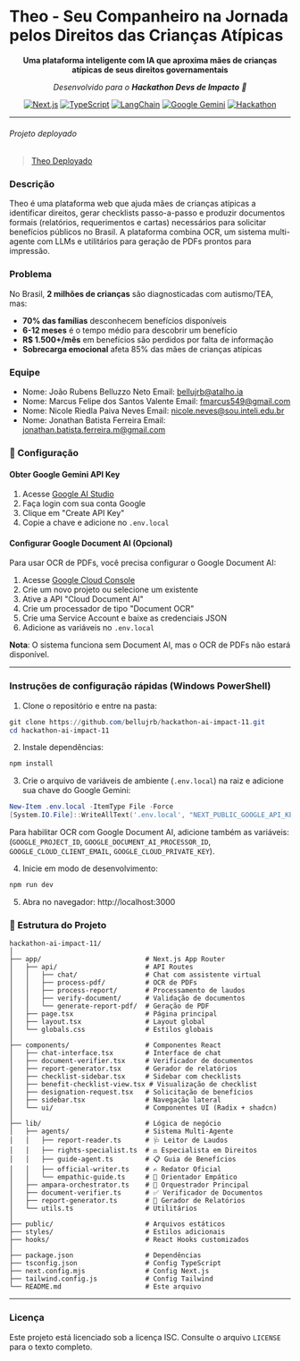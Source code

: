 # Theo - Seu Companheiro na Jornada pelos Direitos das Crianças Atípicas

<div align="center">

**Uma plataforma inteligente com IA que aproxima mães de crianças atípicas de seus direitos governamentais**

*Desenvolvido para o **Hackathon Devs de Impacto** 🚀*

[![Next.js](https://img.shields.io/badge/Next.js-16.0-black)](https://nextjs.org/)
[![TypeScript](https://img.shields.io/badge/TypeScript-5.0-blue)](https://www.typescriptlang.org/)
[![LangChain](https://img.shields.io/badge/LangChain-🦜-green)](https://www.langchain.com/)
[![Google Gemini](https://img.shields.io/badge/Gemini-2.0%20Flash-orange)](https://ai.google.dev/)
[![Hackathon](https://img.shields.io/badge/Hackathon-Devs%20de%20Impacto-purple)](https://github.com/bellujrb/hackathon-ai-impact-11)

</div>

---

###### Projeto deployado
> [Theo Deployado](https://hackathon-impact-ai.vercel.app/)

### Descrição 

Theo é uma plataforma web que ajuda mães de crianças atípicas a identificar direitos, gerar checklists passo-a-passo e produzir documentos formais (relatórios, requerimentos e cartas) necessários para solicitar benefícios públicos no Brasil. A plataforma combina OCR, um sistema multi-agente com LLMs e utilitários para geração de PDFs prontos para impressão.

### Problema

No Brasil, **2 milhões de crianças** são diagnosticadas com autismo/TEA, mas:
- **70% das famílias** desconhecem benefícios disponíveis
- **6-12 meses** é o tempo médio para descobrir um benefício
- **R$ 1.500+/mês** em benefícios são perdidos por falta de informação
- **Sobrecarga emocional** afeta 85% das mães de crianças atípicas

### Equipe 

- Nome: João Rubens Belluzzo Neto
  Email: <bellujrb@atalho.ia>
- Nome: Marcus Felipe dos Santos Valente
  Email: fmarcus549@gmail.com
- Nome: Nicole Riedla Paiva Neves
  Email: nicole.neves@sou.inteli.edu.br
- Nome: Jonathan Batista Ferreira
  Email: jonathan.batista.ferreira.m@gmail.com

### 🔧 Configuração

#### Obter Google Gemini API Key

1. Acesse [Google AI Studio](https://makersuite.google.com/app/apikey)
2. Faça login com sua conta Google
3. Clique em "Create API Key"
4. Copie a chave e adicione no `.env.local`

#### Configurar Google Document AI (Opcional)

Para usar OCR de PDFs, você precisa configurar o Google Document AI:

1. Acesse [Google Cloud Console](https://console.cloud.google.com)
2. Crie um novo projeto ou selecione um existente
3. Ative a API "Cloud Document AI"
4. Crie um processador de tipo "Document OCR"
5. Crie uma Service Account e baixe as credenciais JSON
6. Adicione as variáveis no `.env.local`

**Nota**: O sistema funciona sem Document AI, mas o OCR de PDFs não estará disponível.

---

### Instruções de configuração rápidas (Windows PowerShell)

1. Clone o repositório e entre na pasta:

```powershell
git clone https://github.com/bellujrb/hackathon-ai-impact-11.git
cd hackathon-ai-impact-11
```

2. Instale dependências:

```powershell
npm install
```

3. Crie o arquivo de variáveis de ambiente (`.env.local`) na raiz e adicione sua chave do Google Gemini:

```powershell
New-Item .env.local -ItemType File -Force
[System.IO.File]::WriteAllText('.env.local', "NEXT_PUBLIC_GOOGLE_API_KEY=your_google_api_key_here")
```

Para habilitar OCR com Google Document AI, adicione também as variáveis: (`GOOGLE_PROJECT_ID`, `GOOGLE_DOCUMENT_AI_PROCESSOR_ID`, `GOOGLE_CLOUD_CLIENT_EMAIL`, `GOOGLE_CLOUD_PRIVATE_KEY`).

4. Inicie em modo de desenvolvimento:

```powershell
npm run dev
```

5. Abra no navegador: http://localhost:3000

### 📁 Estrutura do Projeto

```
hackathon-ai-impact-11/
│
├── app/                          # Next.js App Router
│   ├── api/                      # API Routes
│   │   ├── chat/                 # Chat com assistente virtual
│   │   ├── process-pdf/          # OCR de PDFs
│   │   ├── process-report/       # Processamento de laudos
│   │   ├── verify-document/      # Validação de documentos
│   │   └── generate-report-pdf/  # Geração de PDF
│   ├── page.tsx                  # Página principal
│   ├── layout.tsx                # Layout global
│   └── globals.css               # Estilos globais
│
├── components/                   # Componentes React
│   ├── chat-interface.tsx        # Interface de chat
│   ├── document-verifier.tsx     # Verificador de documentos
│   ├── report-generator.tsx      # Gerador de relatórios
│   ├── checklist-sidebar.tsx     # Sidebar com checklists
│   ├── benefit-checklist-view.tsx # Visualização de checklist
│   ├── designation-request.tsx   # Solicitação de benefícios
│   ├── sidebar.tsx               # Navegação lateral
│   └── ui/                       # Componentes UI (Radix + shadcn)
│
├── lib/                          # Lógica de negócio
│   ├── agents/                   # Sistema Multi-Agente
│   │   ├── report-reader.ts      # 🩺 Leitor de Laudos
│   │   ├── rights-specialist.ts  # ⚖️ Especialista em Direitos
│   │   ├── guide-agent.ts        # 📋 Guia de Benefícios
│   │   ├── official-writer.ts    # ✍️ Redator Oficial
│   │   └── empathic-guide.ts     # 💛 Orientador Empático
│   ├── ampara-orchestrator.ts    # 🎼 Orquestrador Principal
│   ├── document-verifier.ts      # ✅ Verificador de Documentos
│   ├── report-generator.ts       # 📝 Gerador de Relatórios
│   └── utils.ts                  # Utilitários
│
├── public/                       # Arquivos estáticos
├── styles/                       # Estilos adicionais
├── hooks/                        # React Hooks customizados
│
├── package.json                  # Dependências
├── tsconfig.json                 # Config TypeScript
├── next.config.mjs               # Config Next.js
├── tailwind.config.js            # Config Tailwind
└── README.md                     # Este arquivo
```

---

### Licença

Este projeto está licenciado sob a licença ISC. Consulte o arquivo `LICENSE` para o texto completo.
